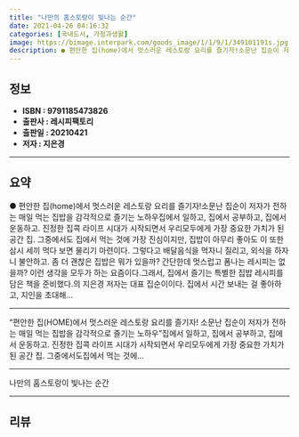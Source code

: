 ```yaml
---
title: "나만의 홈스토랑이 빛나는 순간"
date: 2021-04-26 04:16:32
categories: [국내도서, 가정과생활]
image: https://bimage.interpark.com/goods_image/1/1/9/1/349101191s.jpg
description: ● 편안한 집(home)에서 멋스러운 레스토랑 요리를 즐기자!소문난 집순이 저자가 전하는 매일 먹는 집밥을 감각적으로 즐기는 노하우집에서 일하고, 집에서 공부하고, 집에서 운동하고. 진정한 집콕 라이프 시대가 시작되면서 우리모두에게 가장 중요한 가치가 된 공간 집. 그중에서도 집에서
---
```


## **정보**

- **ISBN : 9791185473826**
- **출판사 : 레시피팩토리**
- **출판일 : 20210421**
- **저자 : 지은경**

------



## **요약**

●  편안한 집(home)에서 멋스러운 레스토랑 요리를 즐기자!소문난 집순이 저자가 전하는 매일 먹는 집밥을 감각적으로 즐기는 노하우집에서 일하고, 집에서 공부하고, 집에서 운동하고. 진정한 집콕 라이프 시대가 시작되면서 우리모두에게 가장 중요한 가치가 된 공간 집. 그중에서도 집에서 먹는 것에 가장 진심이지만, 집밥이 아무리 좋아도 이 또한 삼시 세끼 먹다 보면 물리기 마련이다. 그렇다고 배달음식을 먹자니 질리고, 외식을 하자니 불안하고. 좀 더 괜찮은 집밥은 뭐가 있을까? 간단한데 멋스럽고 폼나는 레시피는 없을까? 이런 생각을 모두가 하는 요즘이다.그래서, 집에서 즐기는 특별한 집밥 레시피를 담은  책을 준비했다.의 지은경 저자는 대표 집순이이다. 집에서 시간 보내는 걸 좋아하고, 지인을 초대해...

------

“편안한 집(HOME)에서 멋스러운 레스토랑 요리를 즐기자!
소문난 집순이 저자가 전하는 매일 먹는 집밥을 감각적으로 즐기는 노하우”집에서 일하고, 집에서 공부하고, 집에서 운동하고. 진정한 집콕 라이프 시대가 시작되면서 우리모두에게 가장 중요한 가치가 된 공간 집. 그중에서도집에서 먹는 것에... 

------


나만의 홈스토랑이 빛나는 순간 

------


## **리뷰** 

